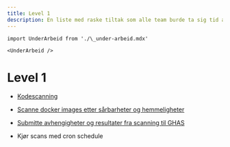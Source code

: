 ```yaml
---
title: Level 1
description: En liste med raske tiltak som alle team burde ta sig tid att implementere
---
```


```mdx-code-block
import UnderArbeid from './\_under-arbeid.mdx'

<UnderArbeid />
```

# Level 1

- [Kodescanning](/docs/sikker-utvikling/kodeanalyse)
- [Scanne docker images etter sårbarheter og hemmeligheter](/docs/verktoy/trivy)
- [Submitte avhengigheter og resultater fra scanning til GHAS](/docs/verktoy/dependabot)

- Kjør scans med cron schedule